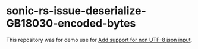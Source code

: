 # sonic-rs-issue-deserialize-GB18030-encoded-bytes

This repository was for demo use for [Add support for non UTF-8 json input](https://github.com/cloudwego/sonic-rs/issues/75).
